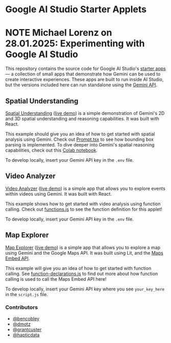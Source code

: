 # Google AI Studio Starter Applets

# NOTE Michael Lorenz on 28.01.2025: Experimenting with Google AI Studio

This repository contains the source code for Google AI Studio's
[starter apps](https://aistudio.google.com/app/starter-apps) — a collection of
small apps that demonstrate how Gemini can be used to create interactive
experiences. These apps are built to run inside AI Studio, but the versions
included here can run standalone using the
[Gemini API](https://ai.google.dev/gemini-api/docs).

## Spatial Understanding

[Spatial Understanding](/spatial/)
([live demo](https://aistudio.google.com/app/starter-apps/spatial)) is a simple
demonstration of Gemini's 2D and 3D spatial understanding and reasoning
capabilities. It was built with React.

This example should give you an idea of how to get started with spatial analysis
using Gemini. Check out [Prompt.tsx](/spatial/src/Prompt.tsx) to see how
bounding box parsing is implemented. To dive deeper into Gemini's spatial
reasoning capabilities, check out this
[Colab notebook](https://github.com/google-gemini/cookbook/blob/main/gemini-2/spatial_understanding.ipynb).

To develop locally, insert your Gemini API key in the `.env` file.

## Video Analyzer

[Video Analyzer](/video/)
([live demo](https://aistudio.google.com/app/starter-apps/video)) is a simple
app that allows you to explore events within videos using Gemini. It was built
with React.

This example shows how to get started with video analysis using function
calling. Check out [functions.js](/video/src/functions.js) to see the function
definition for this applet!

To develop locally, insert your Gemini API key in the `.env` file.

## Map Explorer

[Map Explorer](/maps/)
([live demo](https://aistudio.google.com/app/starter-apps/map)) is a simple app
that allows you to explore a map using Gemini and the Google Maps API. It was
built using Lit, and the
[Maps Embed API](https://developers.google.com/maps/documentation/embed/get-started).

This example will give you an idea of how to get started with function calling.
See [function-declarations.js](/maps/function-declarations.js) to find out more
about how function calling is used to call the Maps Embed API here!

To develop locally, insert your Gemini API key where you see `your_key_here` in
the `script.js` file.

### Contributors

- [@bencobley](https://github.com/bencobley)
- [@dmotz](https://github.com/dmotz)
- [@grantcuster](https://github.com/grantcuster)
- [@hapticdata](https://github.com/hapticdata)
